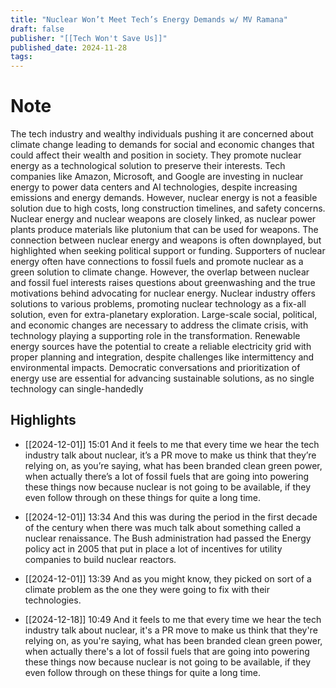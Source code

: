 ```yaml
---
title: "Nuclear Won’t Meet Tech’s Energy Demands w/ MV Ramana"
draft: false
publisher: "[[Tech Won't Save Us]]"
published_date: 2024-11-28
tags:
---
```

# Note
 The tech industry and wealthy individuals pushing it are concerned about climate change leading to demands for social and economic changes that could affect their wealth and position in society. They promote nuclear energy as a technological solution to preserve their interests.
Tech companies like Amazon, Microsoft, and Google are investing in nuclear energy to power data centers and AI technologies, despite increasing emissions and energy demands. However, nuclear energy is not a feasible solution due to high costs, long construction timelines, and safety concerns.
Nuclear energy and nuclear weapons are closely linked, as nuclear power plants produce materials like plutonium that can be used for weapons. The connection between nuclear energy and weapons is often downplayed, but highlighted when seeking political support or funding.
Supporters of nuclear energy often have connections to fossil fuels and promote nuclear as a green solution to climate change. However, the overlap between nuclear and fossil fuel interests raises questions about greenwashing and the true motivations behind advocating for nuclear energy.
Nuclear industry offers solutions to various problems, promoting nuclear technology as a fix-all solution, even for extra-planetary exploration.
Large-scale social, political, and economic changes are necessary to address the climate crisis, with technology playing a supporting role in the transformation.
Renewable energy sources have the potential to create a reliable electricity grid with proper planning and integration, despite challenges like intermittency and environmental impacts.
Democratic conversations and prioritization of energy use are essential for advancing sustainable solutions, as no single technology can single-handedly


## Highlights
* [[2024-12-01]] 15:01  And it feels to me that every time we hear the tech industry talk about nuclear, it’s a PR move to make us think that they’re relying on, as you’re saying, what has been branded clean green power, when actually there’s a lot of fossil fuels that are going into powering these things now because nuclear is not going to be available, if they even follow through on these things for quite a long time.

* [[2024-12-01]] 13:34  And this was during the period in the first decade of the century when there was much talk about something called a nuclear renaissance. The Bush administration had passed the Energy policy act in 2005 that put in place a lot of incentives for utility companies to build nuclear reactors.

* [[2024-12-01]] 13:39  And as you might know, they picked on sort of a climate problem as the one they were going to fix with their technologies.

* [[2024-12-18]] 10:49  And it feels to me that every time we hear the tech industry talk about nuclear, it's a PR move to make us think that they're relying on, as you're saying, what has been branded clean green power, when actually there's a lot of fossil fuels that are going into powering these things now because nuclear is not going to be available, if they even follow through on these things for quite a long time.

